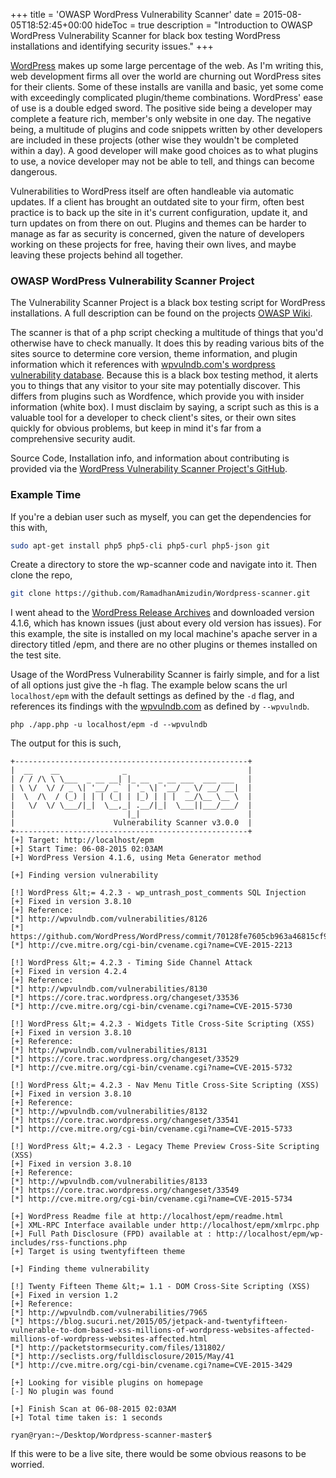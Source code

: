 +++
title = 'OWASP WordPress Vulnerability Scanner'
date = 2015-08-05T18:52:45+00:00
hideToc = true
description = "Introduction to OWASP WordPress Vulnerability Scanner for black box testing WordPress installations and identifying security issues."
+++

[WordPress](https://wordpress.org) makes up some large percentage of the web. As I'm writing this, web development firms all over the world are churning out WordPress sites for their clients. Some of these installs are vanilla and basic, yet some come with exceedingly complicated plugin/theme combinations. WordPress' ease of use is a double edged sword. The positive side being a developer may complete a feature rich, member's only website in one day. The negative being, a multitude of plugins and code snippets written by other developers are included in these projects (other wise they wouldn't be completed within a day). A good developer will make good choices as to what plugins to use, a novice developer may not be able to tell, and things can become dangerous.

Vulnerabilities to WordPress itself are often handleable via automatic updates. If a client has brought an outdated site to your firm, often best practice is to back up the site in it's current configuration, update it, and turn updates on from there on out. Plugins and themes can be harder to manage as far as security is concerned, given the nature of developers working on these projects for free, having their own lives, and maybe leaving these projects behind all together.

### OWASP WordPress Vulnerability Scanner Project

The Vulnerability Scanner Project is a black box testing script for WordPress installations. A full description can be found on the projects [OWASP Wiki](https://www.owasp.org/index.php/OWASP_Wordpress_Vulnerability_Scanner_Project).

The scanner is that of a php script checking a multitude of things that you'd otherwise have to check manually. It does this by reading various bits of the sites source to determine core version, theme information, and plugin information which it references with [wpvulndb.com's wordpress vulnerability database](https://wpvulndb.com/). Because this is a black box testing method, it alerts you to things that any visitor to your site may potentially discover. This differs from plugins such as Wordfence, which provide you with insider information (white box). I must disclaim by saying, a script such as this is a valuable tool for a developer to check client's sites, or their own sites quickly for obvious problems, but keep in mind it's far from a comprehensive security audit.

Source Code, Installation info, and information about contributing is provided via the [WordPress Vulnerability Scanner Project's GitHub](https://github.com/RamadhanAmizudin/Wordpress-scanner).

### Example Time

If you're a debian user such as myself, you can get the dependencies for this with,

```bash
sudo apt-get install php5 php5-cli php5-curl php5-json git
```

Create a directory to store the wp-scanner code and navigate into it. Then clone the repo,

```bash
git clone https://github.com/RamadhanAmizudin/Wordpress-scanner.git
```

I went ahead to the [WordPress Release Archives](https://wordpress.org/download/release-archive/) and downloaded version 4.1.6, which has known issues (just about every old version has issues). For this example, the site is installed on my local machine's apache server in a directory titled /epm, and there are no other plugins or themes installed on the test site.

Usage of the WordPress Vulnerability Scanner is fairly simple, and for a list of all options just give the -h flag. The example below scans the url `localhost/epm` with the default settings as defined by the `-d` flag, and references its findings with the [wpvulndb.com](https://wpvulndb.com) as defined by `--wpvulndb`.

`php ./app.php -u localhost/epm -d --wpvulndb`

The output for this is such,

```shell
+----------------------------------------------------+
|  __    __              _                           |
| / / /\ \ \___  _ __ __| |_ __  _ __ ___  ___ ___   |
| \ \/  \/ / _ \| '__/ _` | '_ \| '__/ _ \/ __/ __|  |
|  \  /\  / (_) | | | (_| | |_) | | |  __/\__ \__ \  |
|   \/  \/ \___/|_|  \__,_| .__/|_|  \___||___/___/  |
|                         |_|                        |
|                      Vulnerability Scanner v3.0.0  |
+----------------------------------------------------+
[+] Target: http://localhost/epm
[+] Start Time: 06-08-2015 02:03AM
[+] WordPress Version 4.1.6, using Meta Generator method

[+] Finding version vulnerability

[!] WordPress &lt;= 4.2.3 - wp_untrash_post_comments SQL Injection
[+] Fixed in version 3.8.10
[+] Reference:
[*]	http://wpvulndb.com/vulnerabilities/8126
[*]	https://github.com/WordPress/WordPress/commit/70128fe7605cb963a46815cf91b0a5934f70eff5
[*]	http://cve.mitre.org/cgi-bin/cvename.cgi?name=CVE-2015-2213

[!] WordPress &lt;= 4.2.3 - Timing Side Channel Attack
[+] Fixed in version 4.2.4
[+] Reference:
[*]	http://wpvulndb.com/vulnerabilities/8130
[*]	https://core.trac.wordpress.org/changeset/33536
[*]	http://cve.mitre.org/cgi-bin/cvename.cgi?name=CVE-2015-5730

[!] WordPress &lt;= 4.2.3 - Widgets Title Cross-Site Scripting (XSS)
[+] Fixed in version 3.8.10
[+] Reference:
[*]	http://wpvulndb.com/vulnerabilities/8131
[*]	https://core.trac.wordpress.org/changeset/33529
[*]	http://cve.mitre.org/cgi-bin/cvename.cgi?name=CVE-2015-5732

[!] WordPress &lt;= 4.2.3 - Nav Menu Title Cross-Site Scripting (XSS)
[+] Fixed in version 3.8.10
[+] Reference:
[*]	http://wpvulndb.com/vulnerabilities/8132
[*]	https://core.trac.wordpress.org/changeset/33541
[*]	http://cve.mitre.org/cgi-bin/cvename.cgi?name=CVE-2015-5733

[!] WordPress &lt;= 4.2.3 - Legacy Theme Preview Cross-Site Scripting (XSS)
[+] Fixed in version 3.8.10
[+] Reference:
[*]	http://wpvulndb.com/vulnerabilities/8133
[*]	https://core.trac.wordpress.org/changeset/33549
[*]	http://cve.mitre.org/cgi-bin/cvename.cgi?name=CVE-2015-5734

[+] WordPress Readme file at http://localhost/epm/readme.html
[+] XML-RPC Interface available under http://localhost/epm/xmlrpc.php
[+] Full Path Disclosure (FPD) available at : http://localhost/epm/wp-includes/rss-functions.php
[+] Target is using twentyfifteen theme

[+] Finding theme vulnerability

[!] Twenty Fifteen Theme &lt;= 1.1 - DOM Cross-Site Scripting (XSS)
[+] Fixed in version 1.2
[+] Reference:
[*]	http://wpvulndb.com/vulnerabilities/7965
[*]	https://blog.sucuri.net/2015/05/jetpack-and-twentyfifteen-vulnerable-to-dom-based-xss-millions-of-wordpress-websites-affected-millions-of-wordpress-websites-affected.html
[*]	http://packetstormsecurity.com/files/131802/
[*]	http://seclists.org/fulldisclosure/2015/May/41
[*]	http://cve.mitre.org/cgi-bin/cvename.cgi?name=CVE-2015-3429

[+] Looking for visible plugins on homepage
[-] No plugin was found

[+] Finish Scan at 06-08-2015 02:03AM
[+] Total time taken is: 1 seconds

ryan@ryan:~/Desktop/Wordpress-scanner-master$
```

If this were to be a live site, there would be some obvious reasons to be worried.
